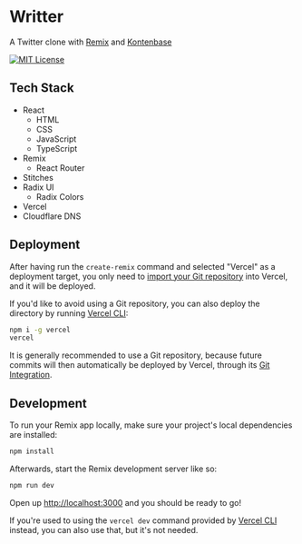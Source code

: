 # Writter

A Twitter clone with [Remix](https://remix.run/docs) and [Kontenbase](https://kontenbase.com)

[![MIT License][license-badge]][license]

<!-- prettier-ignore-start -->
[license-badge]: https://img.shields.io/badge/license-MIT-red.svg?style=flat-square
[license]: https://github.com/kontenbase-team/writter/blob/main/LICENSE
<!-- prettier-ignore-end -->

## Tech Stack

- React
  - HTML
  - CSS
  - JavaScript
  - TypeScript
- Remix
  - React Router
- Stitches
- Radix UI
  - Radix Colors
- Vercel
- Cloudflare DNS

## Deployment

After having run the `create-remix` command and selected "Vercel" as a deployment target, you only need to [import your Git repository](https://vercel.com/new) into Vercel, and it will be deployed.

If you'd like to avoid using a Git repository, you can also deploy the directory by running [Vercel CLI](https://vercel.com/cli):

```sh
npm i -g vercel
vercel
```

It is generally recommended to use a Git repository, because future commits will then automatically be deployed by Vercel, through its [Git Integration](https://vercel.com/docs/concepts/git).

## Development

To run your Remix app locally, make sure your project's local dependencies are installed:

```sh
npm install
```

Afterwards, start the Remix development server like so:

```sh
npm run dev
```

Open up [http://localhost:3000](http://localhost:3000) and you should be ready to go!

If you're used to using the `vercel dev` command provided by [Vercel CLI](https://vercel.com/cli) instead, you can also use that, but it's not needed.
